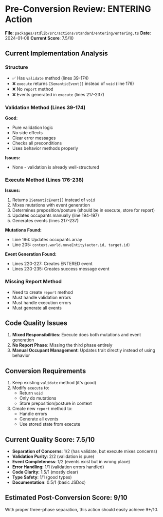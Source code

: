 # Pre-Conversion Review: ENTERING Action

**File**: `packages/stdlib/src/actions/standard/entering/entering.ts`
**Date**: 2024-01-08
**Current Score**: 7.5/10

## Current Implementation Analysis

### Structure
- ✅ Has `validate` method (lines 39-174)
- ❌ `execute` returns `ISemanticEvent[]` instead of `void` (line 176)
- ❌ No `report` method
- ❌ Events generated in `execute` (lines 217-237)

### Validation Method (Lines 39-174)
**Good:**
- Pure validation logic
- No side effects
- Clear error messages
- Checks all preconditions
- Uses behavior methods properly

**Issues:**
- None - validation is already well-structured

### Execute Method (Lines 176-238)
**Issues:**
1. Returns `ISemanticEvent[]` instead of `void`
2. Mixes mutations with event generation
3. Determines preposition/posture (should be in execute, store for report)
4. Updates occupants manually (line 194-197)
5. Generates events (lines 217-237)

**Mutations Found:**
- Line 196: Updates occupants array
- Line 205: `context.world.moveEntity(actor.id, target.id)`

**Event Generation Found:**
- Lines 220-227: Creates ENTERED event
- Lines 230-235: Creates success message event

### Missing Report Method
- Need to create `report` method
- Must handle validation errors
- Must handle execution errors
- Must generate all events

## Code Quality Issues

1. **Mixed Responsibilities**: Execute does both mutations and event generation
2. **No Report Phase**: Missing the third phase entirely
3. **Manual Occupant Management**: Updates trait directly instead of using behavior

## Conversion Requirements

1. Keep existing `validate` method (it's good)
2. Modify `execute` to:
   - Return `void`
   - Only do mutations
   - Store preposition/posture in context
3. Create new `report` method to:
   - Handle errors
   - Generate all events
   - Use stored state from execute

## Current Quality Score: 7.5/10

- **Separation of Concerns**: 1/2 (has validate, but execute mixes concerns)
- **Validation Purity**: 2/2 (validation is pure)
- **Event Completeness**: 1/2 (events exist but in wrong place)
- **Error Handling**: 1/1 (validation errors handled)
- **Code Clarity**: 1.5/1 (mostly clear)
- **Type Safety**: 1/1 (good types)
- **Documentation**: 0.5/1 (basic JSDoc)

## Estimated Post-Conversion Score: 9/10

With proper three-phase separation, this action should easily achieve 9+/10.